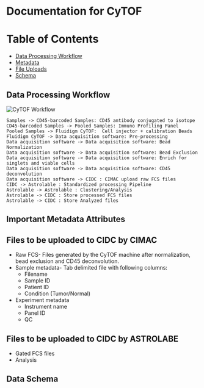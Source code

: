 # Documentation for CyTOF

# Table of Contents
- [Data Processing Workflow](#workflow)
- [Metadata](#metadata)
- [File Uploads](#uploads)
- [Schema](#schema)

## Data Processing Workflow

![CyTOF Workflow](https://static.swimlanes.io/9b2a4a12c0be6e61a523b12e8fe98b6e.png "CyTOF Workflow")<a name="workflow"></a>

```
Samples -> CD45-barcoded Samples: CD45 antibody conjugated to isotope
CD45-barcoded Samples -> Pooled Samples: Immuno Profiling Panel
Pooled Samples -> Fluidigm CyTOF:  Cell injector + calibration Beads
Fluidigm CyTOF -> Data acquisition software: Pre-processing
Data acquisition software -> Data acquisition software: Bead Normalization
Data acquisition software -> Data acquisition software: Bead Exclusion
Data acquisition software -> Data acquisition software: Enrich for singlets and viable cells
Data acquisition software -> Data acquisition software: CD45 deconvolution
Data acquisition software -> CIDC : CIMAC upload raw FCS files
CIDC -> Astrolable : Standardized processing Pipeline
Astrolable -> Astrolable : Clustering/Analysis
Astrolable -> CIDC : Store processed FCS files
Astrolable -> CIDC : Store Analyzed files
```

## Important Metadata Attributes <a name="metadata"></a>


## Files to be uploaded to CIDC by CIMAC <a name="uploads"></a>

- Raw FCS- Files generated by the CyTOF machine after normalization, bead exclusion and CD45 deconvolution.
- Sample metadata- Tab delimited file with following columns:
    * Filename
    * Sample ID
    * Patient ID
    * Condition (Tumor/Normal)
- Experiment metadata
    * Instrument name
    * Panel ID
    * QC

## Files to be uploaded to CIDC by ASTROLABE <a name="uploads"></a>
- Gated FCS files
- Analysis

## Data Schema <a name="schema"></a>

